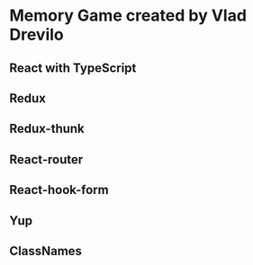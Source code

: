 # Memory Game created by Vlad Drevilo

## React with TypeScript

## Redux

## Redux-thunk

## React-router

## React-hook-form

## Yup

## ClassNames
